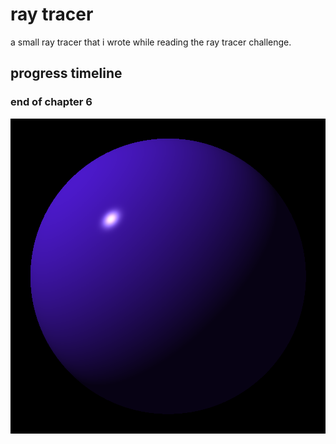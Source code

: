 #  ray tracer

a small ray tracer that i wrote while reading the ray tracer challenge.

## progress timeline 

### end of chapter 6 

<img src="/screenshots/sphere.png" />


